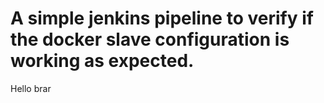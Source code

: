 # A simple jenkins pipeline to verify if the docker slave configuration is working as expected.
Hello brar